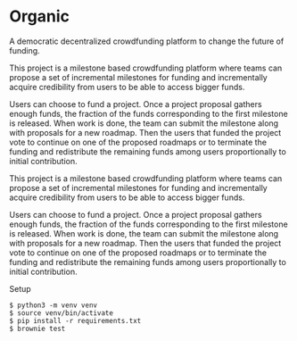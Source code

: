 # Organic
A democratic decentralized crowdfunding platform to change the future of funding.

This project is a milestone based crowdfunding platform where teams can propose a set of incremental milestones for funding and incrementally acquire credibility from users to be able to access bigger funds.

Users can choose to fund a project. Once a project proposal gathers enough funds, the fraction of the funds corresponding to the first milestone is released. When work is done, the team can submit the milestone along with proposals for a new roadmap. Then the users that funded the project vote to continue on one of the proposed roadmaps or to terminate the funding and redistribute the remaining funds among users proportionally to initial contribution.

This project is a milestone based crowdfunding platform where teams can propose a set of incremental milestones for funding and incrementally acquire credibility from users to be able to access bigger funds.

Users can choose to fund a project. Once a project proposal gathers enough funds, the fraction of the funds corresponding to the first milestone is released. When work is done, the team can submit the milestone along with proposals for a new roadmap. Then the users that funded the project vote to continue on one of the proposed roadmaps or to terminate the funding and redistribute the remaining funds among users proportionally to initial contribution.

Setup
```
$ python3 -m venv venv
$ source venv/bin/activate
$ pip install -r requirements.txt
$ brownie test
```
